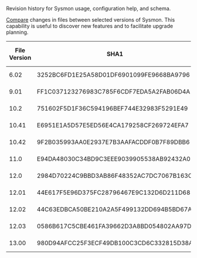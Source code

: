 Revision history for Sysmon usage, configuration help, and schema.

[Compare](https://github.com/dstaulcu/SysmonVersionHistory/compare) changes in files between selected versions of Sysmon. This capability is useful to discover new features and to facilitate upgrade planning.

| File Version | SHA1 | Digital Signature Date |
|--------------|------|--------------------------|
| 6.02 | 3252BC6FD1E25A58D01DF6901099FE9668BA9796 | 05/17/2017 02:02:00 |
| 9.01 | FF1C037123276983C785F6CDF7EDA5A2FAB06D4A | 03/11/2019 14:58:00 |
| 10.2 | 751602F5D1F36C594196BEF744E32983F5291E49 | 06/28/2019 11:10:00 |
| 10.41 | E6951E1A5D57E5ED56E4CA179258CF269724EFA7 | 09/16/2019 02:46:00 |
| 10.42 | 9F2B035993AA0E2937E7B3AAFACDDF0B7F89DBB6 | 12/10/2019 16:57:00 |
| 11.0 | E94DA48030C34BD9C3EEE9039905538AB92432A0 | 02/10/2020 16:07:00 |
| 12.0 | 2984D70224C9BBD3AB86F48352AC7DC7067B163C | 09/09/2020 16:30:00 |
| 12.01 | 44E617F5E96D375FC28796467E9C132D6D211D68 | 10/12/2020 12:46:00 |
| 12.02 | 44C63EDBCA50BE210A2A5F499132DD694B5BD67A | 11/04/2020 05:52:00 |
| 12.03 | 0586B617C5CBE461FA39662D3A8BD054802AA97D | 11/23/2020 11:25:00 |
| 13.00 | 980D94AFCC25F3ECF49DB100C3CD6C332815D38A | 1/07/2021 03:17:00 |
